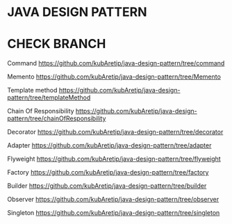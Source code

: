 # JAVA DESIGN PATTERN 
# CHECK BRANCH 

Command
https://github.com/kubAretip/java-design-pattern/tree/command

Memento
https://github.com/kubAretip/java-design-pattern/tree/Memento

Template method
https://github.com/kubAretip/java-design-pattern/tree/templateMethod

Chain Of Responsibility
https://github.com/kubAretip/java-design-pattern/tree/chainOfResponsibility

Decorator
https://github.com/kubAretip/java-design-pattern/tree/decorator

Adapter
https://github.com/kubAretip/java-design-pattern/tree/adapter

Flyweight
https://github.com/kubAretip/java-design-pattern/tree/flyweight

Factory
https://github.com/kubAretip/java-design-pattern/tree/factory

Builder
https://github.com/kubAretip/java-design-pattern/tree/builder

Observer
https://github.com/kubAretip/java-design-pattern/tree/observer

Singleton
https://github.com/kubAretip/java-design-pattern/tree/singleton

